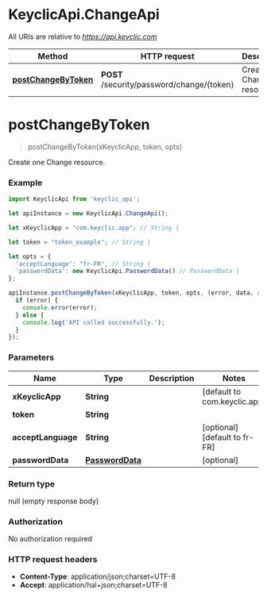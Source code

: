 # KeyclicApi.ChangeApi

All URIs are relative to *https://api.keyclic.com*

Method | HTTP request | Description
------------- | ------------- | -------------
[**postChangeByToken**](ChangeApi.md#postChangeByToken) | **POST** /security/password/change/{token} | Create one Change resource.


<a name="postChangeByToken"></a>
# **postChangeByToken**
> postChangeByToken(xKeyclicApp, token, opts)

Create one Change resource.

### Example
```javascript
import KeyclicApi from 'keyclic_api';

let apiInstance = new KeyclicApi.ChangeApi();

let xKeyclicApp = "com.keyclic.app"; // String | 

let token = "token_example"; // String | 

let opts = { 
  'acceptLanguage': "fr-FR", // String | 
  'passwordData': new KeyclicApi.PasswordData() // PasswordData | 
};

apiInstance.postChangeByToken(xKeyclicApp, token, opts, (error, data, response) => {
  if (error) {
    console.error(error);
  } else {
    console.log('API called successfully.');
  }
});
```

### Parameters

Name | Type | Description  | Notes
------------- | ------------- | ------------- | -------------
 **xKeyclicApp** | **String**|  | [default to com.keyclic.app]
 **token** | **String**|  | 
 **acceptLanguage** | **String**|  | [optional] [default to fr-FR]
 **passwordData** | [**PasswordData**](PasswordData.md)|  | [optional] 

### Return type

null (empty response body)

### Authorization

No authorization required

### HTTP request headers

 - **Content-Type**: application/json;charset=UTF-8
 - **Accept**: application/hal+json;charset=UTF-8

